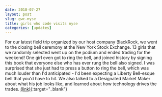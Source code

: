 ```yaml
---
date: 2018-07-27
layout: post
slug: gwc-nyse
title: girls who code visits nyse
categories: [updates]
---
```

For our latest field trip organized by our host company BlackRock, we went to the closing bell ceremony at the New York Stock Exchange. 13 girls that we randomly selected went up on the podium and ended trading for the weekend! One girl even got to ring the bell, and joined history by signing this book that everyone else who has ever rung the bell also signed. I was surprised that she just had to press a button to ring the bell, which was much louder than I'd anticipated - I'd been expecting a Liberty Bell-esque bell that you'd have to hit. We also talked to a Designated Market Maker about what his job looks like, and learned about how technology drives the trades. [(link)](https://www.cnbc.com/2018/07/27/blackrock-and-girls-who-code-ring-nyse-closing-bell.html){:target="_blank"}
